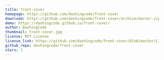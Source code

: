 ```yaml
---
title: front-cover
homepage: https://github.com/dashingcode/front-cover
download: https://github.com/dashingcode/front-cover/archive/master.zip
demo: https://dashingcode.github.io/front-cover/
author: DashingCode
thumbnail: front-cover.jpg
license: MIT License
license_link: https://github.com/dashingcode/front-cover/blob/master/LICENSE
github_repo: dashingcode/front-cover
stars: 1
---
```

